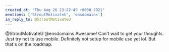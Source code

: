 ```yaml
---
created_at: "Thu Aug 26 23:22:49 +0000 2021"
mentions: ['StroutMotivateU', 'ensdomains']
in_reply_to: @StroutMotivateU
---
```


@StroutMotivateU @ensdomains Awesome! Can't wait to get your thoughts. Just try not to use mobile. Definitely not setup for mobile use yet lol. But that's on the roadmap.